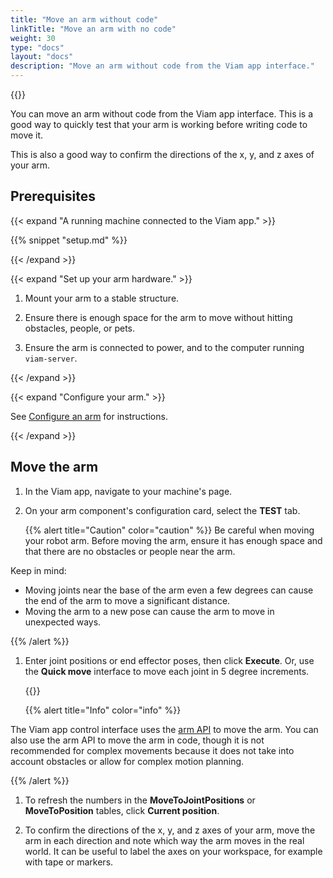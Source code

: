 ```yaml
---
title: "Move an arm without code"
linkTitle: "Move an arm with no code"
weight: 30
type: "docs"
layout: "docs"
description: "Move an arm without code from the Viam app interface."
---
```


{{<gif webm_src="/how-tos/joint_positions.webm" mp4_src="/how-tos/joint_positions.mp4" alt="The robot arm moving through joint position commands" max-width="150px" class="alignright">}}

You can move an arm without code from the Viam app interface.
This is a good way to quickly test that your arm is working before writing code to move it.

This is also a good way to confirm the directions of the x, y, and z axes of your arm.

## Prerequisites

{{< expand "A running machine connected to the Viam app." >}}

{{% snippet "setup.md" %}}

{{< /expand >}}

{{< expand "Set up your arm hardware." >}}

1. Mount your arm to a stable structure.

1. Ensure there is enough space for the arm to move without hitting obstacles, people, or pets.

1. Ensure the arm is connected to power, and to the computer running `viam-server`.

{{< /expand >}}

{{< expand "Configure your arm." >}}

See [Configure an arm](/operate/mobility/move-arm/configure-arm/) for instructions.

{{< /expand >}}

## Move the arm

1. In the Viam app, navigate to your machine's page.

1. On your arm component's configuration card, select the **TEST** tab.

   {{% alert title="Caution" color="caution" %}}
   Be careful when moving your robot arm.
   Before moving the arm, ensure it has enough space and that there are no obstacles or people near the arm.

Keep in mind:

- Moving joints near the base of the arm even a few degrees can cause the end of the arm to move a significant distance.
- Moving the arm to a new pose can cause the arm to move in unexpected ways.

{{% /alert %}}

1. Enter joint positions or end effector poses, then click **Execute**.
   Or, use the **Quick move** interface to move each joint in 5 degree increments.

   {{<imgproc src="/components/arm/control.png" resize="x1100" declaredimensions=true alt="Arm control interface." style="max-width:600px" class="shadow imgzoom" >}}

   {{% alert title="Info" color="info" %}}

The Viam app control interface uses the [arm API](/dev/reference/apis/components/arm/) to move the arm.
You can also use the arm API to move the arm in code, though it is not recommended for complex movements because it does not take into account obstacles or allow for complex motion planning.

{{% /alert %}}

1. To refresh the numbers in the **MoveToJointPositions** or **MoveToPosition** tables, click **Current position**.

1. To confirm the directions of the x, y, and z axes of your arm, move the arm in each direction and note which way the arm moves in the real world.
   It can be useful to label the axes on your workspace, for example with tape or markers.
